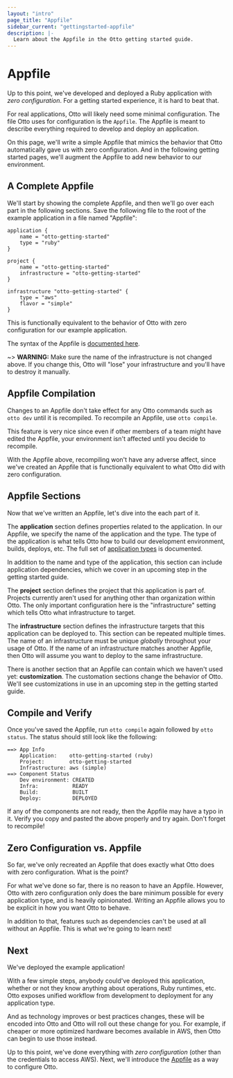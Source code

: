 ```yaml
---
layout: "intro"
page_title: "Appfile"
sidebar_current: "gettingstarted-appfile"
description: |-
  Learn about the Appfile in the Otto getting started guide.
---
```


# Appfile

Up to this point, we've developed and deployed a Ruby application
with _zero configuration_. For a getting started experience, it is hard
to beat that.

For real applications, Otto will likely need some minimal configuration.
The file Otto uses for configuration is the `Appfile`. The Appfile is
meant to describe everything required to develop and deploy an application.

On this page, we'll write a simple Appfile that mimics the behavior that Otto
automatically gave us with zero configuration. And in the following
getting started pages, we'll augment the Appfile to add new behavior
to our environment.

## A Complete Appfile

We'll start by showing the complete Appfile, and then we'll go over
each part in the following sections. Save the following file to the
root of the example application in a file named "Appfile":

```
application {
    name = "otto-getting-started"
    type = "ruby"
}

project {
    name = "otto-getting-started"
    infrastructure = "otto-getting-started"
}

infrastructure "otto-getting-started" {
	type = "aws"
	flavor = "simple"
}
```

This is functionally equivalent to the behavior of Otto with zero
configuration for our example application.

The syntax of the Appfile is [documented here](/docs/appfile).

~> **WARNING:** Make sure the name of the infrastructure is not
changed above. If you change this, Otto will "lose" your infrastructure
and you'll have to destroy it manually.

## Appfile Compilation

Changes to an Appfile don't take effect for any Otto commands such
as `otto dev` until it is recompiled. To recompile an Appfile, use
`otto compile`.

This feature is very nice since even if other members of a team
might have edited the Appfile, your environment isn't affected
until you decide to recompile.

With the Appfile above, recompiling won't have any adverse affect,
since we've created an Appfile that is functionally equivalent to what
Otto did with zero configuration.

## Appfile Sections

Now that we've written an Appfile, let's dive into the each part of it.

The **application** section defines properties related to the application.
In our Appfile, we specify the name of the application and the type.
The type of the application is what tells Otto how to build our
development environment, builds, deploys, etc. The full set of
[application types](/docs/apps/index.html) is documented.

In addition to the name and type of the application, this section
can include application dependencies, which we cover in an upcoming
step in the getting started guide.

The **project** section defines the project that this application is part
of. Projects currently aren't used for anything other than organization
within Otto. The only important configuration here is the "infrastructure"
setting which tells Otto what infrastructure to target.

The **infrastructure** section defines the infrastructure targets
that this application can be deployed to. This section can be repeated
multiple times. The name of an infrastructure must be unique _globally_
throughout your usage of Otto. If the name of an infrastructure matches
another Appfile, then Otto will assume you want to deploy to the same
infrastructure.

There is another section that an Appfile can contain which we haven't
used yet: **customization**. The customation sections change the behavior
of Otto. We'll see customizations in use in an upcoming step in the
getting started guide.

## Compile and Verify

Once you've saved the Appfile, run `otto compile` again followed by
`otto status`. The status should still look like the following:

```
==> App Info
    Application:    otto-getting-started (ruby)
    Project:        otto-getting-started
    Infrastructure: aws (simple)
==> Component Status
    Dev environment: CREATED
    Infra:           READY
    Build:           BUILT
    Deploy:          DEPLOYED
```

If any of the components are not ready, then the Appfile may have a typo
in it. Verify you copy and pasted the above properly and try again. Don't
forget to recompile!

## Zero Configuration vs. Appfile

So far, we've only recreated an Appfile that does exactly what Otto does
with zero configuration. What is the point?

For what we've done so far, there is no reason to have an Appfile.
However, Otto with zero configuration only does the bare minimum possible
for every application type, and is heavily opinionated. Writing an
Appfile allows you to be explicit in how you want Otto to behave.

In addition to that, features such as dependencies can't be used at all
without an Appfile. This is what we're going to learn next!

## Next

We've deployed the example application!

With a few simple steps, anybody could've deployed this application,
whether or not they know anything about operations, Ruby runtimes, etc.
Otto exposes unified workflow from development to deployment for any
application type.

And as technology improves or best practices changes, these will be
encoded into Otto and Otto will roll out these change for you. For example,
if cheaper or more optimized hardware becomes available in AWS, then
Otto can begin to use those instead.

Up to this point, we've done everything with _zero configuration_
(other than the credentials to access AWS). Next, we'll introduce
the [Appfile](/intro/getting-started/appfile.html) as a way to configure
Otto.
